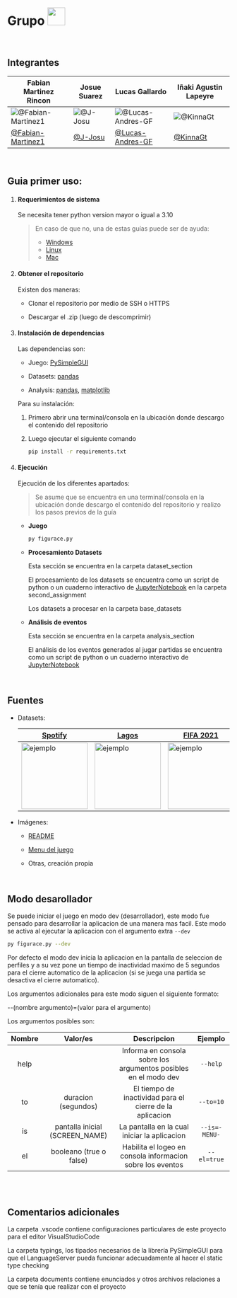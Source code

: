 <h1> Grupo <img src="https://media.giphy.com/media/lkTunMhUitIEITABuS/giphy.gif" height="40"/></h1>


<br>


## Integrantes

Fabian Martinez Rincon | Josue Suarez | Lucas Gallardo | Iñaki Agustin Lapeyre
--- | --- | --- | ---
![@Fabian-Martinez1](https://avatars.githubusercontent.com/Fabian-Martinez1?s=150&v=0) | ![@J-Josu](https://avatars.githubusercontent.com/J-Josu?s=150&v=1) | ![@Lucas-Andres-GF](https://avatars.githubusercontent.com/Lucas-Andres-GF?s=150&v=1) | ![@KinnaGt](https://avatars.githubusercontent.com/KinnaGt?s=150&v=1)
[@Fabian-Martinez1](https://github.com/Fabian-Martinez1) | [@J-Josu](https://github.com/J-Josu) | [@Lucas-Andres-GF](https://github.com/Lucas-Andres-GF) | [@KinnaGt](https://github.com/KinnaGt)


<br>


## Guia primer uso:

1. #### Requerimientos de sistema

    Se necesita tener python version mayor o igual a 3.10

    > En caso de que no, una de estas guías puede ser de ayuda:
    > - [Windows](https://docs.python.org/es/3.10/using/windows.html)
    > - [Linux](https://docs.python.org/es/3.10/using/unix.html)
    > - [Mac](https://docs.python.org/es/3.10/using/mac.html)

1. #### Obtener el repositorio

    Existen dos maneras:

    - Clonar el repositorio por medio de SSH o HTTPS

    - Descargar el .zip (luego de descomprimir)

1. #### Instalación de dependencias

    Las dependencias son:

    - Juego: [PySimpleGUI](https://pysimplegui.readthedocs.io/en/latest/)

    - Datasets: [pandas](https://pandas.pydata.org/)

    - Analysis: [pandas](https://pandas.pydata.org/), [matplotlib](https://matplotlib.org/)

    Para su instalación:

    1. Primero abrir una terminal/consola en la ubicación donde descargo el contenido del repositorio

    2. Luego ejecutar el siguiente comando
        ```bash
        pip install -r requirements.txt
        ```

1. #### Ejecución

    Ejecución de los diferentes apartados:

    > Se asume que se encuentra en una terminal/consola en la ubicación donde descargo el contenido del repositorio y realizo los pasos previos de la guía

    - **Juego**

        ```bash
        py figurace.py
        ```

    - **Procesamiento Datasets**

        Esta sección se encuentra en la carpeta dataset_section

        El procesamiento de los datasets se encuentra como un script de python o un cuaderno interactivo de [JupyterNotebook](https://jupyter.org/) en la carpeta second_assignment

        Los datasets a procesar en la carpeta base_datasets

    - **Análisis de eventos**

        Esta sección se encuentra en la carpeta analysis_section

        El análisis de los eventos generados al jugar partidas se encuentra como un script de python o un cuaderno interactivo de [JupyterNotebook](https://jupyter.org/)


<br>


## Fuentes

- Datasets:

    [Spotify](https://www.kaggle.com/datasets/muhmores/spotify-top-100-songs-of-20152019) | [Lagos](https://www.ign.gob.ar/NuestrasActividades/Geografia/DatosArgentina/Lagos) | [FIFA 2021](https://www.kaggle.com/datasets/aayushmishra1512/fifa-2021-complete-player-data?resource=download)
    --- | --- | --- 
    <img src = "https://user-images.githubusercontent.com/55964635/170844079-de18c35d-138a-4c24-af09-c74086ffcab8.jpg" width = "150" height = "150" alt = "ejemplo" align = "center" /> | <img src = "https://user-images.githubusercontent.com/55964635/170844002-7aa0ba0d-7b8b-4c2c-adfa-2adec352e59c.jpg" width = "150" height = "150" alt = "ejemplo" align = "center" /> | <img src = "https://user-images.githubusercontent.com/55964635/170844054-57c7460d-62d0-4cc1-988e-32232ef88e15.jpg" width = "150" height = "150" alt = "ejemplo" align = "center" />

- Imágenes:

    - [README](https://pixabay.com/es/)

    - [Menu del juego](https://romannurik.github.io/AndroidAssetStudio/icons-notification.html)

    - Otras, creación propia


<br>


## Modo desarollador

Se puede iniciar el juego en modo dev (desarrollador), este modo fue pensado para desarrollar la aplicacion de una manera mas facil. Este modo se activa al ejecutar la aplicacion con el argumento extra `--dev`

```bash
py figurace.py --dev
```

Por defecto el modo dev inicia la aplicacion en la pantalla de seleccion de perfiles y a su vez pone un tiempo de inactividad maximo de 5 segundos para el cierre automatico de la aplicacion (si se juega una partida se desactiva el cierre automatico).

Los argumentos adicionales para este modo siguen el siguiente formato:

--(nombre argumento)=(valor para el argumento)

Los argumentos posibles son:

| Nombre | Valor/es | Descripcion | Ejemplo |
| :-: | :-: | :-: | :-: |
| help | | Informa en consola sobre los argumentos posibles en el modo dev | <nobr>`--help`</nobr> |
| to | duracion (segundos) | El tiempo de inactividad para el cierre de la aplicacion | <nobr>`--to=10`</nobr> |
| is | pantalla inicial (SCREEN_NAME) | La pantalla en la cual iniciar la aplicacion | <nobr>`--is=-MENU-`</nobr> |
| el | booleano (true o false) | Habilita el logeo en consola informacion sobre los eventos | <nobr>`--el=true`</nobr> |


<br>
<br>


## Comentarios adicionales

La carpeta .vscode contiene configuraciones particulares de este proyecto para el editor VisualStudioCode

La carpeta typings, los tipados necesarios de la librería PySimpleGUI para que el LanguageServer pueda funcionar adecuadamente al hacer el static type checking

La carpeta documents contiene enunciados y otros archivos relaciones a que se tenía que realizar con el proyecto
